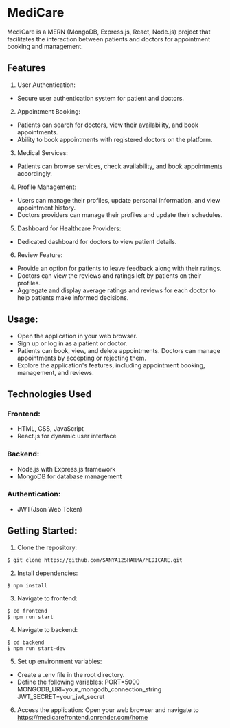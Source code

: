 # MediCare
MediCare is a MERN (MongoDB, Express.js, React, Node.js) project that facilitates the interaction between patients and doctors for appointment booking and management.


##  Features
1. User Authentication:
- Secure user authentication system for patient and doctors.

2. Appointment Booking:
- Patients can search for doctors, view their availability, and book appointments.
- Ability to book appointments with registered doctors on the platform.

3. Medical Services:
- Patients can browse services, check availability, and book appointments accordingly.

4. Profile Management:
- Users can manage their profiles, update personal information, and view appointment history.
- Doctors providers can manage their profiles and update their schedules.

5. Dashboard for Healthcare Providers:
- Dedicated dashboard for doctors to view patient details.

6. Review Feature:
- Provide an option for patients to leave feedback along with their ratings.
- Doctors can view the reviews and ratings left by patients on their profiles.
- Aggregate and display average ratings and reviews for each doctor to help patients make informed decisions.

## Usage: 
- Open the application in your web browser.
- Sign up or log in as a patient or doctor.
- Patients can book, view, and delete appointments. Doctors can manage appointments by accepting or rejecting them.
- Explore the application's features, including appointment booking, management, and reviews.

## Technologies Used
### Frontend:
- HTML, CSS, JavaScript
- React.js for dynamic user interface
### Backend:
- Node.js with Express.js framework
- MongoDB for database management
### Authentication:
- JWT(Json Web Token)
  
## Getting Started:
1. Clone the repository:
```terminal
$ git clone https://github.com/SANYA12SHARMA/MEDICARE.git
```

2. Install dependencies:
```terminal
$ npm install
```

3. Navigate to frontend:
```terminal
$ cd frontend
$ npm run start
```

4. Navigate to backend:
```terminal
$ cd backend
$ npm run start-dev
```

5. Set up environment variables:
- Create a .env file in the root directory.
- Define the following variables:
   PORT=5000
   MONGODB_URI=your_mongodb_connection_string
   JWT_SECRET=your_jwt_secret

6. Access the application:
Open your web browser and navigate to https://medicarefrontend.onrender.com/home

